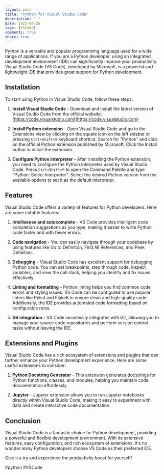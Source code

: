 ```yaml
---
layout: post
title: "Python for Visual Studio Code"
description: " "
date: 2023-09-26
tags: [VSCode]
comments: true
share: true
---
```


Python is a versatile and popular programming language used for a wide range of applications. If you are a Python developer, using an integrated development environment (IDE) can significantly improve your productivity. Visual Studio Code (VS Code), developed by Microsoft, is a powerful and lightweight IDE that provides great support for Python development.

## Installation

To start using Python in Visual Studio Code, follow these steps:

1. **Install Visual Studio Code** - Download and install the latest version of Visual Studio Code from the official website: [https://code.visualstudio.com](https://code.visualstudio.com)

2. **Install Python extension** - Open Visual Studio Code and go to the Extensions view by clicking on the square icon on the left sidebar or pressing `Ctrl+Shift+X` keyboard shortcut. Search for "Python" and click on the official Python extension published by Microsoft. Click the Install button to install the extension.

3. **Configure Python interpreter** - After installing the Python extension, you need to configure the Python interpreter used by Visual Studio Code. Press `Ctrl+Shift+P` to open the Command Palette and type "Python: Select Interpreter". Select the desired Python version from the available options to set it as the default interpreter.

## Features

Visual Studio Code offers a variety of features for Python developers. Here are some notable features:

1. **Intellisense and autocomplete** - VS Code provides intelligent code completion suggestions as you type, making it easier to write Python code faster and with fewer errors.

2. **Code navigation** - You can easily navigate through your codebase by using features like Go to Definition, Find All References, and Peek Definition.

3. **Debugging** - Visual Studio Code has excellent support for debugging Python code. You can set breakpoints, step through code, inspect variables, and view the call stack, helping you identify and fix issues effectively.

4. **Linting and formatting** - Python linting helps you find common code errors and styling issues. VS Code can be configured to use popular linters like Pylint and Flake8 to ensure clean and high-quality code. Additionally, the IDE provides automated code formatting based on configurable rules.

5. **Git integration** - VS Code seamlessly integrates with Git, allowing you to manage your source code repositories and perform version control tasks without leaving the IDE.

## Extensions and Plugins

Visual Studio Code has a rich ecosystem of extensions and plugins that can further enhance your Python development experience. Here are some useful extensions to consider:

1. **Python Docstring Generator** - This extension generates docstrings for Python functions, classes, and modules, helping you maintain code documentation effortlessly.

2. **Jupyter** - Jupyter extension allows you to run Jupyter notebooks directly within Visual Studio Code, making it easy to experiment with data and create interactive code documentation.

## Conclusion

Visual Studio Code is a fantastic choice for Python development, providing a powerful and flexible development environment. With its extensive features, easy configuration, and rich ecosystem of extensions, it's no wonder many Python developers choose VS Code as their preferred IDE.

Give it a try and experience the productivity boost for yourself!

#python #VSCode